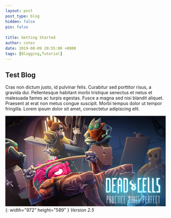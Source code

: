 ```yaml
---
layout: post
post_type: blog
hidden: false
pin: false

title: Getting Started
author: cotes
date: 2019-08-09 20:55:00 +0800
tags: [Blogging,Tutorial]
---
```


## Test Blog

Cras non dictum justo, id pulvinar felis. Curabitur sed porttitor risus, a gravida dui. Pellentesque habitant morbi tristique senectus et netus et malesuada fames ac turpis egestas. Fusce a magna sed nisi blandit aliquet. Praesent at erat non metus congue suscipit. Morbi tempus dolor ut tempor fringilla. Lorem ipsum dolor sit amet, consectetur adipiscing elit. 

![Image](/assets/img/posts/portfolio/dead-cells-updates/25.png){: width="972" height="589" }
_Version 2.5_